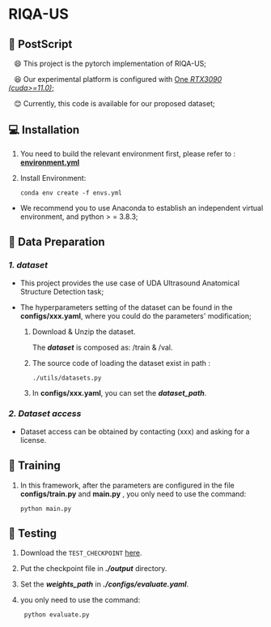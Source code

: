 # RIQA-US


## :hammer: PostScript
&ensp; :smile: This project is the pytorch implementation of RIQA-US;

&ensp; :laughing: Our experimental platform is configured with <u>One *RTX3090 (cuda>=11.0)*</u>; 

&ensp; :blush: Currently, this code is available for our proposed dataset;  

<!-- &ensp; :smiley: For codes and assessment that related to dataset ***CardiacUDA***; -->


## :computer: Installation


1. You need to build the relevant environment first, please refer to : [**environment.yml**](environment.yml)

2. Install Environment:
    ```
    conda env create -f envs.yml
    ```

+ We recommend you to use Anaconda to establish an independent virtual environment, and python > = 3.8.3; 


## :blue_book: Data Preparation

### *1. dataset*
 * This project provides the use case of UDA Ultrasound Anatomical Structure Detection task;

 * The hyperparameters setting of the dataset can be found in the **configs/xxx.yaml**, where you could do the parameters' modification;

   1. Download & Unzip the dataset.

      The ***dataset*** is composed as: /train & /val.

   2. The source code of loading the dataset exist in path :

      ```./utils/datasets.py```

   3. In **configs/xxx.yaml**, you can set the ***dataset_path***.

### *2. Dataset access*
  * Dataset access can be obtained by contacting (xxx) and asking for a license.
    
## :feet: Training

1. In this framework, after the parameters are configured in the file **configs/train.py** and **main.py** , you only need to use the command:

    ```shell
    python main.py
    ```


## :feet: Testing
1. Download the ```TEST_CHECKPOINT``` <a href="">here</a>.
2. Put the checkpoint file in ***./output*** directory.
3. Set the ***weights_path*** in ***./configs/evaluate.yaml***.
4. you only need to use the command:

   ```shell
    python evaluate.py
    ```

